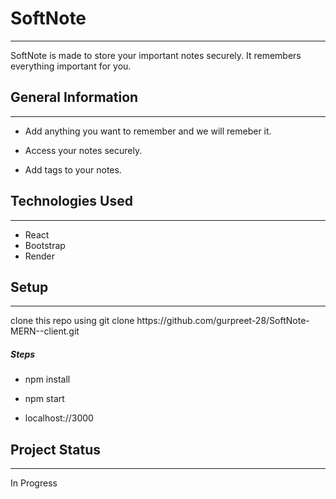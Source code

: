 <h1>SoftNote</h1>
<hr><p>SoftNote is made to store your important notes securely. It remembers everything important for you.</p><h2>General Information</h2>
<hr><ul>
<li>Add anything you want to remember and we will remeber it.</li>
</ul><ul>
<li>Access your notes securely.</li>
</ul><ul>
<li>Add tags to your notes.</li>
</ul><h2>Technologies Used</h2>
<hr><ul>
<li>React</li>
<li>Bootstrap</li>
<li>Render</li>
</ul>
<h2>Setup</h2>
<hr><p>clone this repo using git clone https://github.com/gurpreet-28/SoftNote-MERN--client.git</p><h5>Steps</h5><ul>
<li>npm install</li>
</ul><ul>
<li>npm start</li>
</ul><ul>
<li>localhost://3000</li>
</ul><h2>Project Status</h2>
<hr><p>In Progress</p>
